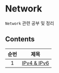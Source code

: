 # Network

`Network` 관련 공부 및 정리

## Contents

| 순번 | 제목                                                                                   |
| :--: | -------------------------------------------------------------------------------------- |
|  1   | [IPv4 & IPv6](https://github.com/0xe82de/Study/blob/main/Network/IPv4%20%26%20IPv6.md) |
